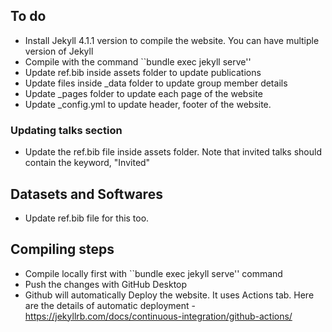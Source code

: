  

## To do
 - Install Jekyll 4.1.1 version to compile the website. You can have multiple version of Jekyll
 - Compile with the command ``bundle exec jekyll serve''
 - Update ref.bib inside assets folder to update publications
 - Update files inside _data folder to update group member details
 - Update _pages folder to update each page of the website
 - Update _config.yml to update header, footer of the website.
 
### Updating talks section 
 - Update the ref.bib file inside assets folder. Note that invited talks should contain the keyword, "Invited"

## Datasets and Softwares
 - Update ref.bib file for this too.


## Compiling steps
 - Compile locally first with ``bundle exec jekyll serve'' command
 - Push the changes with GitHub Desktop
 - Github will automatically Deploy the website. It uses Actions tab. Here are the details of automatic deployment - https://jekyllrb.com/docs/continuous-integration/github-actions/